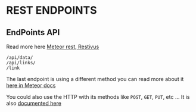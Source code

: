 # REST ENDPOINTS

## EndPoints API

Read more here [Meteor rest, Restivus](https://github.com/meteor-rest/restivus)

`/api/data/`    
`/api/links/`    
`/link` 

The last endpoint is using a different method you can read more about it [here in Meteor docs](https://docs.meteor.com/packages/webapp.html)

You could also use the HTTP with its methods like `POST`, `GET`, `PUT`, etc ...
It is also [documented here ](https://docs.meteor.com/api/http.html)


